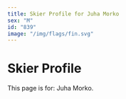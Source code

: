 ```yaml
---
title: Skier Profile for Juha Morko
sex: "M"
id: "839"
image: "/img/flags/fin.svg" 
---
```


# Skier Profile

This page is for: Juha Morko.
    